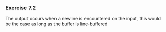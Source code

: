 ### Exercise 7.2

The output occurs when a newline is encountered on the input, this would be the case as long as the buffer is line-buffered
